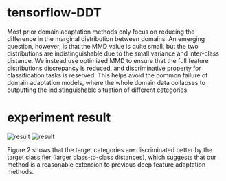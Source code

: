 # tensorflow-DDT
Most prior domain adaptation methods only focus on reducing the difference in
the marginal distribution between domains. An emerging question, however, is
that the MMD value is quite small, but the two distributions are indistinguishable
due to the small variance and inter-class distance. We instead use optimized
MMD to ensure that the full feature distributions discrepancy is reduced, and
discriminative property for classification tasks is reserved. This helps avoid the
common failure of domain adaptation models, where the whole domain data
collapses to outputting the indistinguishable situation of different categories.

# experiment result
![result](https://raw.githubusercontent.com/wangchao66/tensorflow-DTN/master/result.PNG)
![result](https://raw.githubusercontent.com/wangchao66/tensorflow-DTN/master/tsne.PNG)

Figure.2 shows that the target categories are discriminated better by the
target classifier (larger class-to-class distances), which suggests that our method is a reasonable extension to previous deep feature adaptation methods.
